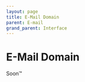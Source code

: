 ```yaml
---
layout: page
title: E-Mail Domain
parent: E-mail
grand_parent: Interface
---
```


# E-Mail Domain

Soon™
